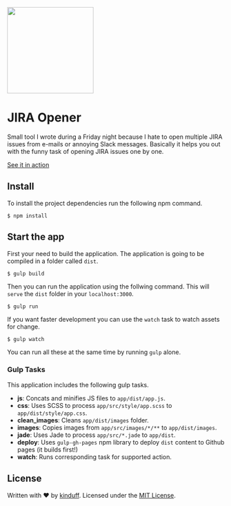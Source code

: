 <img src="https://cloud.githubusercontent.com/assets/1270156/15095384/2ff04768-1489-11e6-8971-4258ac35da97.png" width="200" />

# JIRA Opener

Small tool I wrote during a Friday night because I hate to open multiple JIRA issues from e-mails or annoying Slack messages. Basically it helps you out with the funny task of opening JIRA issues one by one.

[See it in action](kinduff.com/jira-opener)

## Install

To install the project dependencies run the following npm command.

```shell
$ npm install
```

## Start the app

First your need to build the application. The application is going to be compiled in a folder called `dist`.

```shell
$ gulp build
```

Then you can run the application using the follwing command. This will `serve` the `dist` folder in your `localhost:3000`.

```shell
$ gulp run
```

If you want faster development you can use the `watch` task to watch assets for change.

```shell
$ gulp watch
```

You can run all these at the same time by running `gulp` alone.

### Gulp Tasks

This application includes the following gulp tasks.

- **js**: Concats and minifies JS files to `app/dist/app.js`.
- **css**: Uses SCSS to process `app/src/style/app.scss` to `app/dist/style/app.css`.
- **clean_images**: Cleans `app/dist/images` folder.
- **images**: Copies images from `app/src/images/*/**` to `app/dist/images`.
- **jade**: Uses Jade to process `app/src/*.jade` to `app/dist`.
- **deploy**: Uses `gulp-gh-pages` npm library to deploy `dist` content to Github pages (it builds first!)
- **watch**: Runs corresponding task for supported action.

## License
Written with ♥ by [kinduff](http://twitter.com/kinduff). Licensed under the [MIT License](LICENSE).
